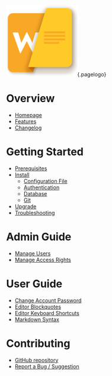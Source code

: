 <!-- TITLE: Wiki.js -->
<!-- SUBTITLE: Documentation on installing, managing and using Wiki.js -->
![Wiki](/uploads/page-icons/wiki.png "Wiki"){.pagelogo}
# Overview
- [Homepage](https://wiki.requarks.io/)
- [Features](https://wiki.requarks.io/#features)
- [Changelog](https://github.com/Requarks/wiki/blob/master/CHANGELOG.md)

# Getting Started
- [Prerequisites](prerequisites)
- [Install](install)
	- [Configuration File](install/configuration)
	- [Authentication](install/authentication)
	- [Database](install/database)
	- [Git](install/git)
- [Upgrade](upgrade)
- [Troubleshooting](troubleshooting)

# Admin Guide
- [Manage Users](admin-guide/manage-users)
- [Manage Access Rights](/admin-guide/manage-access-rights)
# User Guide
- [Change Account Password](user-guide/change-password)
- [Editor Blockquotes](user-guide/blockquotes)
- [Editor Keyboard Shortcuts](user-guide/keyboard-shortcuts)
- [Markdown Syntax](user-guide/markdown-syntax)

# Contributing
- [GitHub repository](https://github.com/Requarks/wiki)
- [Report a Bug / Suggestion](https://github.com/Requarks/wiki/issues)